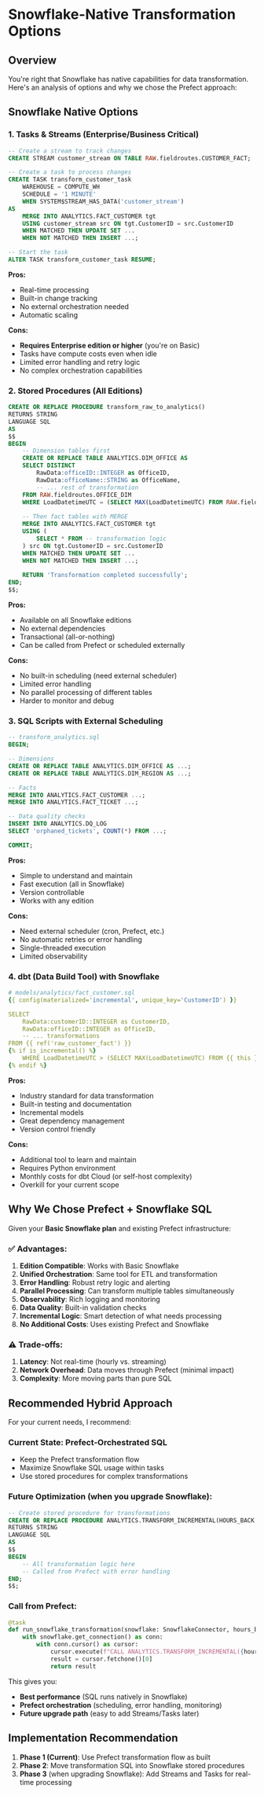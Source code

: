 # Snowflake-Native Transformation Options

## Overview
You're right that Snowflake has native capabilities for data transformation. Here's an analysis of options and why we chose the Prefect approach:

## Snowflake Native Options

### 1. **Tasks & Streams (Enterprise/Business Critical)**
```sql
-- Create a stream to track changes
CREATE STREAM customer_stream ON TABLE RAW.fieldroutes.CUSTOMER_FACT;

-- Create a task to process changes
CREATE TASK transform_customer_task
    WAREHOUSE = COMPUTE_WH
    SCHEDULE = '1 MINUTE'
    WHEN SYSTEM$STREAM_HAS_DATA('customer_stream')
AS
    MERGE INTO ANALYTICS.FACT_CUSTOMER tgt
    USING customer_stream src ON tgt.CustomerID = src.CustomerID
    WHEN MATCHED THEN UPDATE SET ...
    WHEN NOT MATCHED THEN INSERT ...;

-- Start the task
ALTER TASK transform_customer_task RESUME;
```

**Pros:**
- Real-time processing
- Built-in change tracking
- No external orchestration needed
- Automatic scaling

**Cons:**
- **Requires Enterprise edition or higher** (you're on Basic)
- Tasks have compute costs even when idle
- Limited error handling and retry logic
- No complex orchestration capabilities

### 2. **Stored Procedures (All Editions)**
```sql
CREATE OR REPLACE PROCEDURE transform_raw_to_analytics()
RETURNS STRING
LANGUAGE SQL
AS
$$
BEGIN
    -- Dimension tables first
    CREATE OR REPLACE TABLE ANALYTICS.DIM_OFFICE AS
    SELECT DISTINCT
        RawData:officeID::INTEGER as OfficeID,
        RawData:officeName::STRING as OfficeName,
        -- ... rest of transformation
    FROM RAW.fieldroutes.OFFICE_DIM
    WHERE LoadDatetimeUTC = (SELECT MAX(LoadDatetimeUTC) FROM RAW.fieldroutes.OFFICE_DIM);
    
    -- Then fact tables with MERGE
    MERGE INTO ANALYTICS.FACT_CUSTOMER tgt
    USING (
        SELECT * FROM -- transformation logic
    ) src ON tgt.CustomerID = src.CustomerID
    WHEN MATCHED THEN UPDATE SET ...
    WHEN NOT MATCHED THEN INSERT ...;
    
    RETURN 'Transformation completed successfully';
END;
$$;
```

**Pros:**
- Available on all Snowflake editions
- No external dependencies
- Transactional (all-or-nothing)
- Can be called from Prefect or scheduled externally

**Cons:**
- No built-in scheduling (need external scheduler)
- Limited error handling
- No parallel processing of different tables
- Harder to monitor and debug

### 3. **SQL Scripts with External Scheduling**
```sql
-- transform_analytics.sql
BEGIN;

-- Dimensions
CREATE OR REPLACE TABLE ANALYTICS.DIM_OFFICE AS ...;
CREATE OR REPLACE TABLE ANALYTICS.DIM_REGION AS ...;

-- Facts  
MERGE INTO ANALYTICS.FACT_CUSTOMER ...;
MERGE INTO ANALYTICS.FACT_TICKET ...;

-- Data quality checks
INSERT INTO ANALYTICS.DQ_LOG 
SELECT 'orphaned_tickets', COUNT(*) FROM ...;

COMMIT;
```

**Pros:**
- Simple to understand and maintain
- Fast execution (all in Snowflake)
- Version controllable
- Works with any edition

**Cons:**
- Need external scheduler (cron, Prefect, etc.)
- No automatic retries or error handling
- Single-threaded execution
- Limited observability

### 4. **dbt (Data Build Tool) with Snowflake**
```yaml
# models/analytics/fact_customer.sql
{{ config(materialized='incremental', unique_key='CustomerID') }}

SELECT 
    RawData:customerID::INTEGER as CustomerID,
    RawData:officeID::INTEGER as OfficeID,
    -- ... transformations
FROM {{ ref('raw_customer_fact') }}
{% if is_incremental() %}
    WHERE LoadDatetimeUTC > (SELECT MAX(LoadDatetimeUTC) FROM {{ this }})
{% endif %}
```

**Pros:**
- Industry standard for data transformation
- Built-in testing and documentation
- Incremental models
- Great dependency management
- Version control friendly

**Cons:**
- Additional tool to learn and maintain
- Requires Python environment
- Monthly costs for dbt Cloud (or self-host complexity)
- Overkill for your current scope

## Why We Chose Prefect + Snowflake SQL

Given your **Basic Snowflake plan** and existing Prefect infrastructure:

### ✅ **Advantages:**
1. **Edition Compatible**: Works with Basic Snowflake
2. **Unified Orchestration**: Same tool for ETL and transformation
3. **Error Handling**: Robust retry logic and alerting
4. **Parallel Processing**: Can transform multiple tables simultaneously
5. **Observability**: Rich logging and monitoring
6. **Data Quality**: Built-in validation checks
7. **Incremental Logic**: Smart detection of what needs processing
8. **No Additional Costs**: Uses existing Prefect and Snowflake

### ⚠️ **Trade-offs:**
1. **Latency**: Not real-time (hourly vs. streaming)
2. **Network Overhead**: Data moves through Prefect (minimal impact)
3. **Complexity**: More moving parts than pure SQL

## Recommended Hybrid Approach

For your current needs, I recommend:

### **Current State: Prefect-Orchestrated SQL**
- Keep the Prefect transformation flow
- Maximize Snowflake SQL usage within tasks
- Use stored procedures for complex transformations

### **Future Optimization (when you upgrade Snowflake):**
```sql
-- Create stored procedure for transformations
CREATE OR REPLACE PROCEDURE ANALYTICS.TRANSFORM_INCREMENTAL(HOURS_BACK NUMBER)
RETURNS STRING
LANGUAGE SQL
AS
$$
BEGIN
    -- All transformation logic here
    -- Called from Prefect with error handling
END;
$$;
```

### **Call from Prefect:**
```python
@task
def run_snowflake_transformation(snowflake: SnowflakeConnector, hours_back: int = 48):
    with snowflake.get_connection() as conn:
        with conn.cursor() as cursor:
            cursor.execute(f"CALL ANALYTICS.TRANSFORM_INCREMENTAL({hours_back})")
            result = cursor.fetchone()[0]
            return result
```

This gives you:
- **Best performance** (SQL runs natively in Snowflake)
- **Prefect orchestration** (scheduling, error handling, monitoring)
- **Future upgrade path** (easy to add Streams/Tasks later)

## Implementation Recommendation

1. **Phase 1 (Current)**: Use Prefect transformation flow as built
2. **Phase 2**: Move transformation SQL into Snowflake stored procedures
3. **Phase 3** (when upgrading Snowflake): Add Streams and Tasks for real-time processing